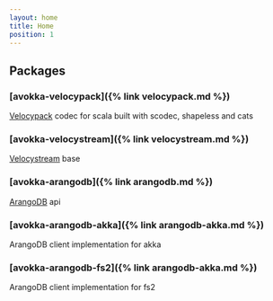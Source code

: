 ```yaml
---
layout: home
title: Home
position: 1
---
```


## Packages

### [avokka-velocypack]({% link velocypack.md %})

[Velocypack](https://github.com/arangodb/velocypack) codec for scala built with scodec, shapeless and cats

### [avokka-velocystream]({% link velocystream.md %})

[Velocystream](https://github.com/arangodb/velocystream) base

### [avokka-arangodb]({% link arangodb.md %})

[ArangoDB](https://github.com/arangodb/arangodb) api

### [avokka-arangodb-akka]({% link arangodb-akka.md %})

ArangoDB client implementation for akka

### [avokka-arangodb-fs2]({% link arangodb-akka.md %})

ArangoDB client implementation for fs2
